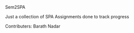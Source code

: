 Sem2SPA

Just a collection of SPA Assignments done to track progress

Contributers:
     Barath Nadar